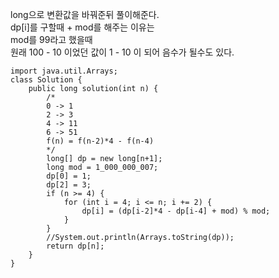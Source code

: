 long으로 변환값을 바꿔준뒤 풀이해준다.   
dp[i]를 구할때 + mod를 해주는 이유는   
mod를 99라고 했을때   
원래 100 - 10 이었던 값이 1 - 10 이 되어 음수가 될수도 있다.   
```
import java.util.Arrays;
class Solution {
    public long solution(int n) {
        /*
        0 -> 1
        2 -> 3
        4 -> 11
        6 -> 51
        f(n) = f(n-2)*4 - f(n-4)
        */
        long[] dp = new long[n+1];
        long mod = 1_000_000_007;
        dp[0] = 1;
        dp[2] = 3;
        if (n >= 4) {
            for (int i = 4; i <= n; i += 2) {
                dp[i] = (dp[i-2]*4 - dp[i-4] + mod) % mod; 
            }
        }
        //System.out.println(Arrays.toString(dp));
        return dp[n];
    }
}
```

